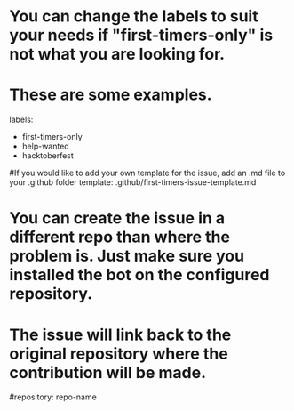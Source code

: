 # You can change the labels to suit your needs if "first-timers-only" is not what you are looking for.
# These are some examples.
labels:
  - first-timers-only
  - help-wanted
  - hacktoberfest
  
#If you would like to add your own template for the issue, add an .md file to your .github folder
template: .github/first-timers-issue-template.md
  
# You can create the issue in a different repo than where the problem is. Just make sure you installed the bot on the configured repository.
# The issue will link back to the original repository where the contribution will be made.
#repository: repo-name 